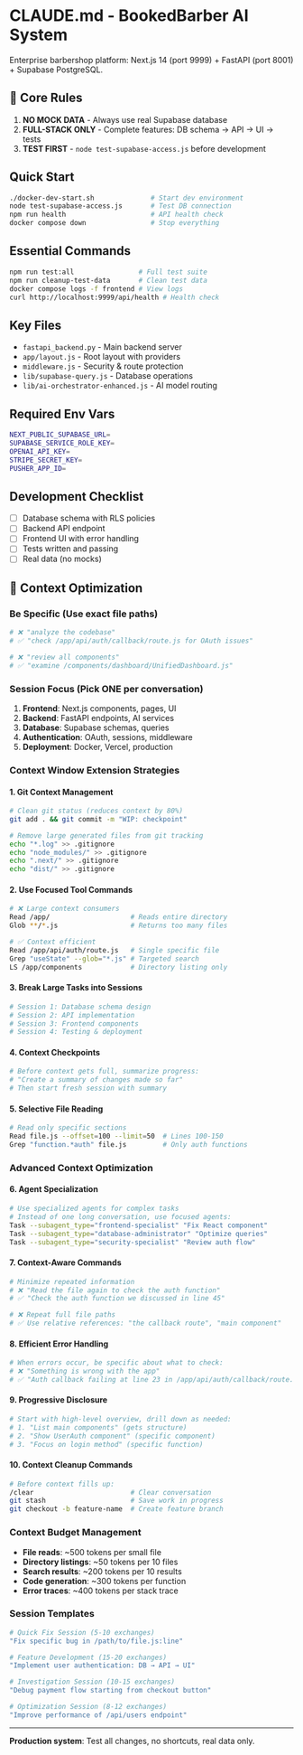 # CLAUDE.md - BookedBarber AI System

Enterprise barbershop platform: Next.js 14 (port 9999) + FastAPI (port 8001) + Supabase PostgreSQL.

## 🚨 Core Rules
1. **NO MOCK DATA** - Always use real Supabase database
2. **FULL-STACK ONLY** - Complete features: DB schema → API → UI → tests
3. **TEST FIRST** - `node test-supabase-access.js` before development

## Quick Start
```bash
./docker-dev-start.sh              # Start dev environment
node test-supabase-access.js       # Test DB connection
npm run health                     # API health check
docker compose down                # Stop everything
```

## Essential Commands
```bash
npm run test:all                # Full test suite
npm run cleanup-test-data       # Clean test data
docker compose logs -f frontend # View logs
curl http://localhost:9999/api/health # Health check
```

## Key Files
- `fastapi_backend.py` - Main backend server
- `app/layout.js` - Root layout with providers
- `middleware.js` - Security & route protection
- `lib/supabase-query.js` - Database operations
- `lib/ai-orchestrator-enhanced.js` - AI model routing

## Required Env Vars
```bash
NEXT_PUBLIC_SUPABASE_URL=
SUPABASE_SERVICE_ROLE_KEY=
OPENAI_API_KEY=
STRIPE_SECRET_KEY=
PUSHER_APP_ID=
```

## Development Checklist
- [ ] Database schema with RLS policies
- [ ] Backend API endpoint 
- [ ] Frontend UI with error handling
- [ ] Tests written and passing
- [ ] Real data (no mocks)

## 🚀 Context Optimization

### Be Specific (Use exact file paths)
```bash
# ❌ "analyze the codebase"
# ✅ "check /app/api/auth/callback/route.js for OAuth issues"

# ❌ "review all components"  
# ✅ "examine /components/dashboard/UnifiedDashboard.js"
```

### Session Focus (Pick ONE per conversation)
1. **Frontend**: Next.js components, pages, UI
2. **Backend**: FastAPI endpoints, AI services  
3. **Database**: Supabase schemas, queries
4. **Authentication**: OAuth, sessions, middleware
5. **Deployment**: Docker, Vercel, production

### Context Window Extension Strategies

#### 1. Git Context Management
```bash
# Clean git status (reduces context by 80%)
git add . && git commit -m "WIP: checkpoint"

# Remove large generated files from git tracking
echo "*.log" >> .gitignore
echo "node_modules/" >> .gitignore
echo ".next/" >> .gitignore
echo "dist/" >> .gitignore
```

#### 2. Use Focused Tool Commands
```bash
# ❌ Large context consumers
Read /app/                    # Reads entire directory
Glob **/*.js                  # Returns too many files

# ✅ Context efficient
Read /app/api/auth/route.js   # Single specific file
Grep "useState" --glob="*.js" # Targeted search
LS /app/components            # Directory listing only
```

#### 3. Break Large Tasks into Sessions
```bash
# Session 1: Database schema design
# Session 2: API implementation  
# Session 3: Frontend components
# Session 4: Testing & deployment
```

#### 4. Context Checkpoints
```bash
# Before context gets full, summarize progress:
# "Create a summary of changes made so far"
# Then start fresh session with summary
```

#### 5. Selective File Reading
```bash
# Read only specific sections
Read file.js --offset=100 --limit=50  # Lines 100-150
Grep "function.*auth" file.js         # Only auth functions
```

### Advanced Context Optimization

#### 6. Agent Specialization
```bash
# Use specialized agents for complex tasks
# Instead of one long conversation, use focused agents:
Task --subagent_type="frontend-specialist" "Fix React component"
Task --subagent_type="database-administrator" "Optimize queries"
Task --subagent_type="security-specialist" "Review auth flow"
```

#### 7. Context-Aware Commands
```bash
# Minimize repeated information
# ❌ "Read the file again to check the auth function"
# ✅ "Check the auth function we discussed in line 45"

# ❌ Repeat full file paths
# ✅ Use relative references: "the callback route", "main component"
```

#### 8. Efficient Error Handling
```bash
# When errors occur, be specific about what to check:
# ❌ "Something is wrong with the app"
# ✅ "Auth callback failing at line 23 in /app/api/auth/callback/route.js"
```

#### 9. Progressive Disclosure
```bash
# Start with high-level overview, drill down as needed:
# 1. "List main components" (gets structure)
# 2. "Show UserAuth component" (specific component)
# 3. "Focus on login method" (specific function)
```

#### 10. Context Cleanup Commands
```bash
# Before context fills up:
/clear                        # Clear conversation
git stash                     # Save work in progress
git checkout -b feature-name  # Create feature branch
```

### Context Budget Management
- **File reads**: ~500 tokens per small file
- **Directory listings**: ~50 tokens per 10 files  
- **Search results**: ~200 tokens per 10 results
- **Code generation**: ~300 tokens per function
- **Error traces**: ~400 tokens per stack trace

### Session Templates
```bash
# Quick Fix Session (5-10 exchanges)
"Fix specific bug in /path/to/file.js:line"

# Feature Development (15-20 exchanges)  
"Implement user authentication: DB → API → UI"

# Investigation Session (10-15 exchanges)
"Debug payment flow starting from checkout button"

# Optimization Session (8-12 exchanges)
"Improve performance of /api/users endpoint"
```

---
**Production system**: Test all changes, no shortcuts, real data only.